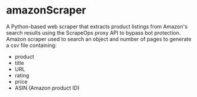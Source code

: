 # amazonScraper
A Python-based web scraper that extracts product listings from Amazon's search results using the ScrapeOps proxy API to bypass bot protection.
Amazon scraper used to search an object and number of pages to generate a csv file containing: 
- product
- title
- URL
- rating
- price
- ASIN (Amazon product ID)
